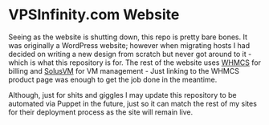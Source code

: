 # VPSInfinity.com Website

Seeing as the website is shutting down, this repo is pretty bare bones. It was originally a WordPress website; however when migrating hosts I had decided on writing a new design from scratch but never got around to it - which is what this repository is for. The rest of the website uses <a href="http://whmcs.com">WHMCS</a> for billing and <a href="http://solusvm.com">SolusVM</a> for VM management - Just linking to the WHMCS product page was enough to get the job done in the meantime.

Although, just for shits and giggles I may update this repository to be automated via Puppet in the future, just so it can match the rest of my sites for their deployment process as the site will remain live.

